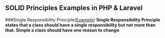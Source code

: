 ## SOLID Principles Examples in PHP & Laravel

###Single Responsibility Principle([Example](./SingleResponsibilityPrinciple.php))
**Single Responsibility Principle  states that a class should have a single responsibility but not more than that. Simple a class should have one reason to change**.
		
